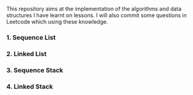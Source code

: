 This repository aims at the implementation of the algorithms and data structures I have learnt on lessons.
I will also commit some questions in Leetcode which using these knowledge.

### 1. Sequence List
### 2. Linked List
### 3. Sequence Stack
### 4. Linked Stack